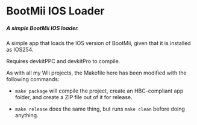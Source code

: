 BootMii IOS Loader
==================
##### A simple BootMii IOS loader.

A simple app that loads the IOS version of BootMii, given that it is installed as IOS254.

Requires devkitPPC and devkitPro to compile.

As with all my Wii projects, the Makefile here has been modified with the following commands:

* `make package` will compile the project, create an HBC-compliant app folder, and create a ZIP file out of it for release.

* `make release` does the same thing, but runs `make clean` before doing anything.